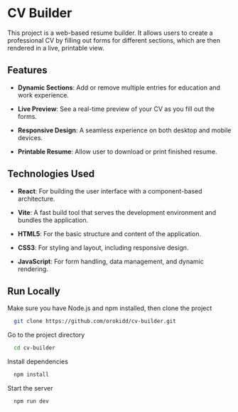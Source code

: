
# CV Builder

This project is a web-based resume builder. It allows users to create a professional CV by filling out forms for different sections, which are then rendered in a live, printable view.

## Features

* **Dynamic Sections**: Add or remove multiple entries for education and work experience.

* **Live Preview**: See a real-time preview of your CV as you fill out the forms.

* **Responsive Design**: A seamless experience on both desktop and mobile devices.

* **Printable Resume**: Allow user to download or print finished resume.

## Technologies Used

- **React**: For building the user interface with a component-based architecture.

- **Vite**: A fast build tool that serves the development environment and bundles the application.
  
- **HTML5**: For the basic structure and content of the application.

- **CSS3**: For styling and layout, including responsive design.

- **JavaScript**: For form handling, data management, and dynamic rendering.
## Run Locally

Make sure you have Node.js and npm installed, then clone the project

```bash
  git clone https://github.com/orokidd/cv-builder.git
```

Go to the project directory

```bash
  cd cv-builder
```

Install dependencies

```bash
  npm install
```

Start the server

```bash
  npm run dev
```

